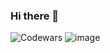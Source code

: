 ### Hi there 👋
![Codewars](https://img.shields.io/badge/Codewars-B1361E?style=for-the-badge&logo=codewars&logoColor=grey) 
![image](https://www.codewars.com/users/Vitaliy%20Replyuk/badges/micro)

<!--
**vr242kj/vr242kj** is a ✨ _special_ ✨ repository because its `README.md` (this file) appears on your GitHub profile.


Here are some ideas to get you started:

- 🔭 I’m currently working on ...
- 🌱 I’m currently learning ...
- 👯 I’m looking to collaborate on ...
- 🤔 I’m looking for help with ...
-->
